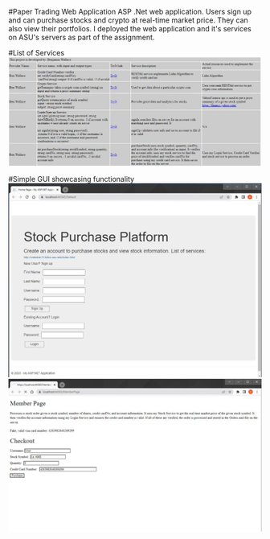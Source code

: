 #Paper Trading Web Application
ASP .Net web application. Users sign up and can purchase stocks and crypto at real-time market price. They can also view their portfolios. I deployed the web application and it's services on ASU's servers as part of the assignment.

#List of Services
![pic1](https://github.com/benwallace5/PaperTradingASPNetWebApp/blob/main/Screenshots/Services.JPG)

#Simple GUI showcasing functionality
![pic1](https://github.com/benwallace5/PaperTradingASPNetWebApp/blob/main/Screenshots/login_page.JPG)
![pic1](https://github.com/benwallace5/PaperTradingASPNetWebApp/blob/main/Screenshots/member_page.JPG)

